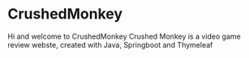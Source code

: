 # CrushedMonkey

Hi and welcome to CrushedMonkey
Crushed Monkey is a video game review webste, created with Java, Springboot and Thymeleaf

